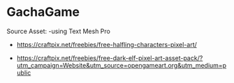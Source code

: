 # GachaGame

Source Asset:
-using Text Mesh Pro

- https://craftpix.net/freebies/free-halfling-characters-pixel-art/

- https://craftpix.net/freebies/free-dark-elf-pixel-art-asset-pack/?utm_campaign=Website&utm_source=opengameart.org&utm_medium=public